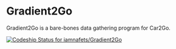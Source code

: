 Gradient2Go
===========

Gradient2Go is a bare-bones data gathering program for Car2Go.

[ ![Codeship Status for iamnafets/Gradient2Go](https://codeship.com/projects/ecc0c2d0-59c4-0132-c1ec-123ab8314f17/status)](https://codeship.com/projects/50311)
